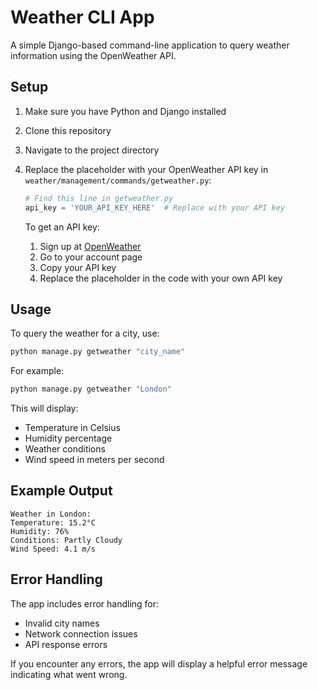 # Weather CLI App

A simple Django-based command-line application to query weather information using the OpenWeather API.

## Setup

1. Make sure you have Python and Django installed
2. Clone this repository
3. Navigate to the project directory
4. Replace the placeholder with your OpenWeather API key in `weather/management/commands/getweather.py`:
   ```python
   # Find this line in getweather.py
   api_key = 'YOUR_API_KEY_HERE'  # Replace with your API key
   ```

   To get an API key:
   1. Sign up at [OpenWeather](https://openweathermap.org/)
   2. Go to your account page
   3. Copy your API key
   4. Replace the placeholder in the code with your own API key

## Usage

To query the weather for a city, use:
```bash
python manage.py getweather "city_name"
```

For example:
```bash
python manage.py getweather "London"
```

This will display:
- Temperature in Celsius
- Humidity percentage
- Weather conditions
- Wind speed in meters per second

## Example Output
```
Weather in London:
Temperature: 15.2°C
Humidity: 76%
Conditions: Partly Cloudy
Wind Speed: 4.1 m/s
```

## Error Handling

The app includes error handling for:
- Invalid city names
- Network connection issues
- API response errors

If you encounter any errors, the app will display a helpful error message indicating what went wrong.
